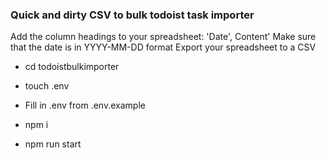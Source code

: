 ### Quick and dirty CSV to bulk todoist task importer

Add the column headings to your spreadsheet: 'Date', Content'
Make sure that the date is in YYYY-MM-DD format
Export your spreadsheet to a CSV

- cd todoistbulkimporter

- touch .env

- Fill in .env from .env.example

- npm i

- npm run start

